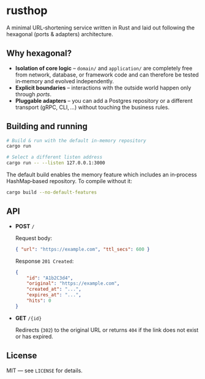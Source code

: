 # rusthop

A minimal URL‑shortening service written in Rust and laid out following the
hexagonal (ports & adapters) architecture.

## Why hexagonal?

* **Isolation of core logic** – `domain/` and `application/` are completely free
  from network, database, or framework code and can therefore be tested
  in‑memory and evolved independently.
* **Explicit boundaries** – interactions with the outside world happen only
  through *ports*.
* **Pluggable adapters** – you can add a Postgres repository or a different
  transport (gRPC, CLI, …) without touching the business rules.

## Building and running

```bash
# Build & run with the default in‑memory repository
cargo run

# Select a different listen address
cargo run -- --listen 127.0.0.1:3000
```

The default build enables the memory feature which includes an in‑process
HashMap‑based repository. To compile without it:

```bash
cargo build --no-default-features
```

## API

* **POST** `/`

    Request body:
    ```json
    { "url": "https://example.com", "ttl_secs": 600 }
    ```
    Response `201 Created`:
    ```json
    {
        "id": "A1b2C3d4",
        "original": "https://example.com",
        "created_at": "...",
        "expires_at": "...",
        "hits": 0
    }
    ```
* **GET** `/{id}`
    
    Redirects (`302`) to the original URL or returns `404` if the link does not exist or has expired.

## License

MIT — see `LICENSE` for details.